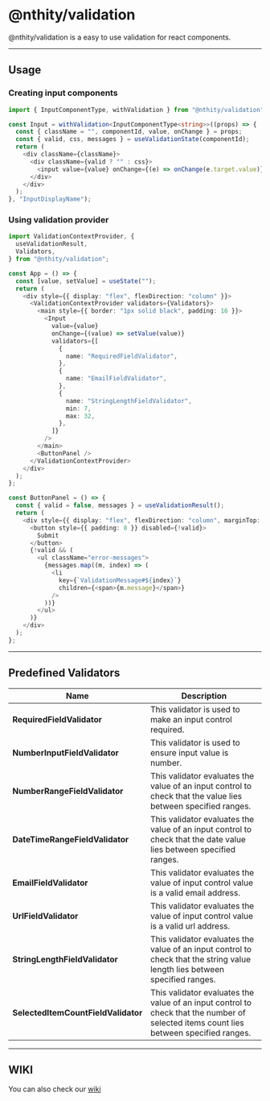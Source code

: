# **@nthity/validation**

@nthity/validation is a easy to use validation for react components.

---

## Usage

### Creating input components

```typescript
import { InputComponentType, withValidation } from "@nthity/validation";

const Input = withValidation<InputComponentType<string>>((props) => {
  const { className = "", componentId, value, onChange } = props;
  const { valid, css, messages } = useValidationState(componentId);
  return (
    <div className={className}>
      <div className={valid ? "" : css}>
        <input value={value} onChange={(e) => onChange(e.target.value)} />
      </div>
    </div>
  );
}, "InputDisplayName");
```

### Using validation provider

```typescript
import ValidationContextProvider, {
  useValidationResult,
  Validators,
} from "@nthity/validation";

const App = () => {
  const [value, setValue] = useState("");
  return (
    <div style={{ display: "flex", flexDirection: "column" }}>
      <ValidationContextProvider validators={Validators}>
        <main style={{ border: "1px solid black", padding: 16 }}>
          <Input
            value={value}
            onChange={(value) => setValue(value)}
            validators={[
              {
                name: "RequiredFieldValidator",
              },
              {
                name: "EmailFieldValidator",
              },
              {
                name: "StringLengthFieldValidator",
                min: 7,
                max: 32,
              },
            ]}
          />
        </main>
        <ButtonPanel />
      </ValidationContextProvider>
    </div>
  );
};

const ButtonPanel = () => {
  const { valid = false, messages } = useValidationResult();
  return (
    <div style={{ display: "flex", flexDirection: "column", marginTop: 8 }}>
      <button style={{ padding: 8 }} disabled={!valid}>
        Submit
      </button>
      {!valid && (
        <ul className="error-messages">
          {messages.map((m, index) => (
            <li
              key={`ValidationMessage#${index}`}
              children={<span>{m.message}</span>}
            />
          ))}
        </ul>
      )}
    </div>
  );
};
```

---

## Predefined Validators

| Name                                | Description                                                                                                                            |
| ----------------------------------- | -------------------------------------------------------------------------------------------------------------------------------------- |
| **RequiredFieldValidator**          | This validator is used to make an input control required.                                                                              |
| **NumberInputFieldValidator**       | This validator is used to ensure input value is number.                                                                                |
| **NumberRangeFieldValidator**       | This validator evaluates the value of an input control to check that the value lies between specified ranges.                          |
| **DateTimeRangeFieldValidator**     | This validator evaluates the value of an input control to check that the date value lies between specified ranges.                     |
| **EmailFieldValidator**             | This validator evaluates the value of input control value is a valid email address.                                                    |
| **UrlFieldValidator**               | This validator evaluates the value of input control value is a valid url address.                                                      |
| **StringLengthFieldValidator**      | This validator evaluates the value of an input control to check that the string value length lies between specified ranges.            |
| **SelectedItemCountFieldValidator** | This validator evaluates the value of an input control to check that the number of selected items count lies between specified ranges. |

---

## WIKI

You can also check our [wiki](https://github.com/agentg2007/validation-context.wiki.git) 